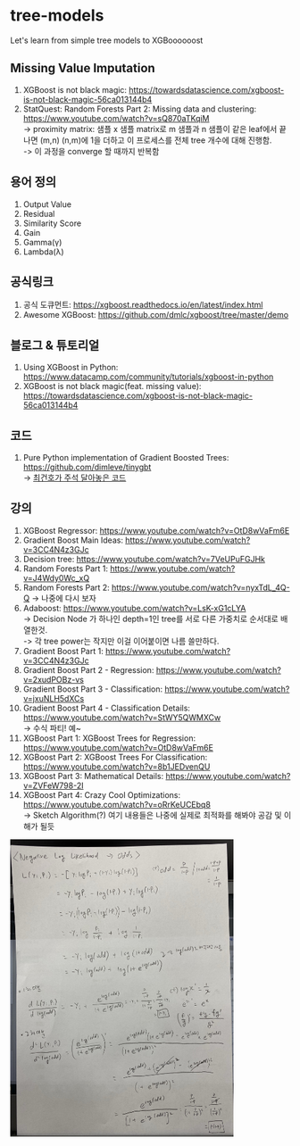 # tree-models
Let's learn from simple tree models to XGBoooooost


## Missing Value Imputation

1. XGBoost is not black magic: https://towardsdatascience.com/xgboost-is-not-black-magic-56ca013144b4
2. StatQuest: Random Forests Part 2: Missing data and clustering: https://www.youtube.com/watch?v=sQ870aTKqiM  
-> proximity matrix: 샘플 x 샘플 matrix로 m 샘플과 n 샘플이 같은 leaf에서 끝나면 (m,n) (n,m)에 1을 더하고 이 프로세스를 전체 tree 개수에 대해 진행함.  
-> 이 과정을 converge 할 때까지 반복함



## 용어 정의

1. Output Value
2. Residual
3. Similarity Score
4. Gain
5. Gamma(γ)
6. Lambda(λ)


## 공식링크

1. 공식 도큐먼트: https://xgboost.readthedocs.io/en/latest/index.html
2. Awesome XGBoost: https://github.com/dmlc/xgboost/tree/master/demo


## 블로그 & 튜토리얼

1. Using XGBoost in Python: https://www.datacamp.com/community/tutorials/xgboost-in-python
2. XGBoost is not black magic(feat. missing value): https://towardsdatascience.com/xgboost-is-not-black-magic-56ca013144b4 


## 코드

1. Pure Python implementation of Gradient Boosted Trees: https://github.com/dimleve/tinygbt  
  -> [최건호가 주석 달아놓은 코드](./tiny-gbt)


## 강의

1. XGBoost Regressor: https://www.youtube.com/watch?v=OtD8wVaFm6E
2. Gradient Boost Main Ideas: https://www.youtube.com/watch?v=3CC4N4z3GJc
3. Decision tree: https://www.youtube.com/watch?v=7VeUPuFGJHk
4. Random Forests Part 1: https://www.youtube.com/watch?v=J4Wdy0Wc_xQ
5. Random Forests Part 2: https://www.youtube.com/watch?v=nyxTdL_4Q-Q -> 나중에 다시 보자
6. Adaboost: https://www.youtube.com/watch?v=LsK-xG1cLYA  
  -> Decision Node 가 하나인 depth=1인 tree를 서로 다른 가중치로 순서대로 배열한것.  
  -> 각 tree power는 작지만 이걸 이어붙이면 나름 쓸만하다.
7. Gradient Boost Part 1: https://www.youtube.com/watch?v=3CC4N4z3GJc
8. Gradient Boost Part 2 - Regression: https://www.youtube.com/watch?v=2xudPOBz-vs
9. Gradient Boost Part 3 - Classification: https://www.youtube.com/watch?v=jxuNLH5dXCs
10. Gradient Boost Part 4 - Classification Details: https://www.youtube.com/watch?v=StWY5QWMXCw  
  -> 수식 파티! 예~
11. XGBoost Part 1: XGBoost Trees for Regression: https://www.youtube.com/watch?v=OtD8wVaFm6E
12. XGBoost Part 2: XGBoost Trees For Classification: https://www.youtube.com/watch?v=8b1JEDvenQU 
13. XGBoost Part 3: Mathematical Details: https://www.youtube.com/watch?v=ZVFeW798-2I
14. XGBoost Part 4: Crazy Cool Optimizations: https://www.youtube.com/watch?v=oRrKeUCEbq8  
-> Sketch Algorithm(?) 여기 내용들은 나중에 실제로 최적화를 해봐야 공감 및 이해가 될듯

<img src="./img/XGBoost%20NLL%20to%20odds.jpg" width="400">
